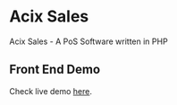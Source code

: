 # Acix Sales
Acix Sales - A PoS Software written in PHP


## Front End Demo
Check live demo [here](https://appzaib.github.io/rc-pos).